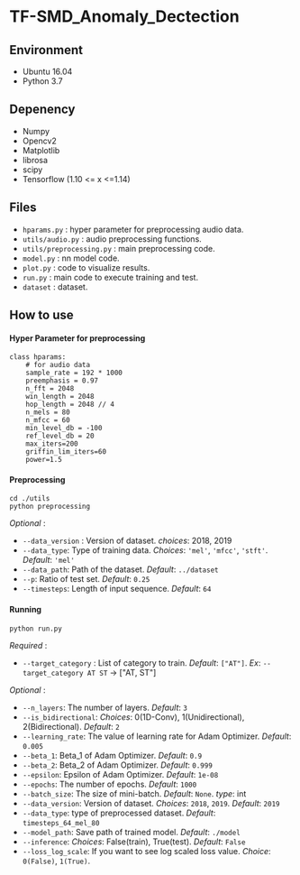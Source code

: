 # TF-SMD_Anomaly_Dectection

## Environment
- Ubuntu 16.04
- Python 3.7

## Depenency
- Numpy
- Opencv2
- Matplotlib
- librosa
- scipy
- Tensorflow (1.10 <= x <=1.14)

## Files
- `hparams.py` : hyper parameter for preprocessing audio data.
- `utils/audio.py` : audio preprocessing functions.
- `utils/preprocessing.py` : main preprocessing code.
- `model.py` : nn model code.
- `plot.py` : code to visualize results.
- `run.py` : main code to execute training and test.
- `dataset` : dataset.

## How to use
#### Hyper Parameter for preprocessing
```
class hparams:
    # for audio data
    sample_rate = 192 * 1000
    preemphasis = 0.97
    n_fft = 2048
    win_length = 2048
    hop_length = 2048 // 4
    n_mels = 80
    n_mfcc = 60
    min_level_db = -100
    ref_level_db = 20
    max_iters=200
    griffin_lim_iters=60
    power=1.5
```
#### Preprocessing
```
cd ./utils
python preprocessing
```

*Optional* :  
- `--data_version` : Version of dataset. *choices*: 2018, 2019
- `--data_type`: Type of training data. *Choices*: `'mel'`, `'mfcc'`, `'stft'`. *Default*: `'mel'`
- `--data_path`: Path of the dataset. *Default*: `../dataset`
- `--p`: Ratio of test set. *Default*: `0.25`
- `--timesteps`: Length of input sequence. *Default*: `64`
#### Running
```
python run.py
```

*Required* :
- `--target_category` : List of category to train. *Default*: `["AT"]`. *Ex*: `--target_category AT ST` -> ["AT, ST"]

*Optional* :  
- `--n_layers`: The number of layers. *Default*: `3`
- `--is_bidirectional`: *Choices*: 0(1D-Conv), 1(Unidirectional), 2(Bidirectional). *Default*: `2`
- `--learning_rate`: The value of learning rate for Adam Optimizer. *Default*: `0.005`
- `--beta_1`: Beta_1 of Adam Optimizer. *Default*: `0.9`
- `--beta_2`: Beta_2 of Adam Optimizer. *Default*: `0.999`
- `--epsilon`: Epsilon of Adam Optimizer. *Default*: `1e-08`
- `--epochs`: The number of epochs. *Default*: `1000`
- `--batch_size`: The size of mini-batch. *Default*: `None`. *type*: int
- `--data_version`: Version of dataset. *Choices*: `2018`, `2019`. *Default*: `2019`
- `--data_type`: type of preprocessed dataset. *Default*: `timesteps_64_mel_80`
- `--model_path`: Save path of trained model. *Default*: `./model`
- `--inference`: *Choices*: False(train), True(test). *Default*: `False`
- `--loss_log_scale`: If you want to see log scaled loss value. *Choice*: `0(False)`, `1(True)`.

